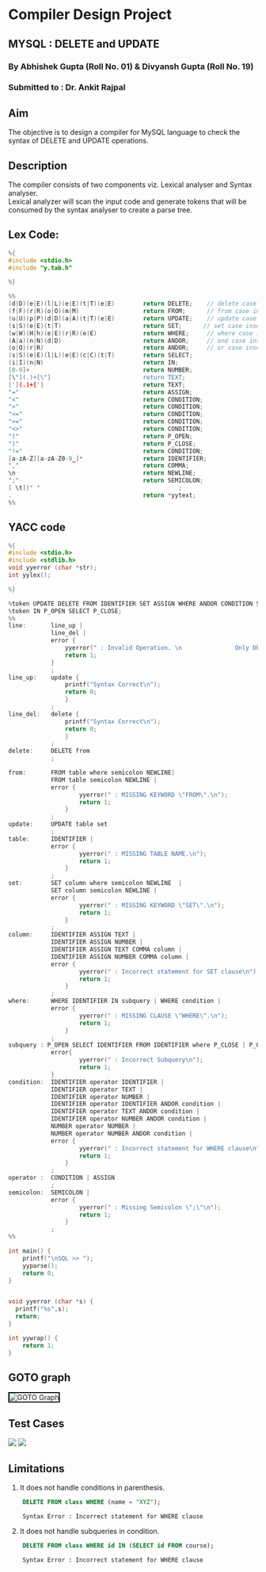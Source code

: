 # Compiler Design Project

## MYSQL : DELETE and UPDATE
### By Abhishek Gupta (Roll No. 01) & Divyansh Gupta (Roll No. 19)
### Submitted to : Dr. Ankit Rajpal

## Aim
The objective  is to design a compiler for MySQL language to check the syntax of DELETE and UPDATE operations.

## Description
The compiler consists of two components viz. Lexical analyser and Syntax analyser. <br>Lexical analyzer will scan the input code and generate tokens that will be consumed by the syntax analyser to create a parse tree. 

## Lex Code:
``` c
%{
#include <stdio.h>
#include "y.tab.h"

%}

%%
(d|D)(e|E)(l|L)(e|E)(t|T)(e|E)        return DELETE;    // delete case insensitive
(f|F)(r|R)(o|O)(m|M)                  return FROM;      // from case insensitive
(u|U)(p|P)(d|D)(a|A)(t|T)(e|E)        return UPDATE;    // update case insensitive
(s|S)(e|E)(t|T)                       return SET;      // set case insensitive
(w|W)(H|h)(e|E)(r|R)(e|E)             return WHERE;     // where case insensitive  
(A|a)(n|N)(d|D)                       return ANDOR;     // and case insensitive  
(o|O)(r|R)                            return ANDOR;     // or case insensitive
(s|S)(e|E)(l|L)(e|E)(c|C)(t|T)        return SELECT;
(i|I)(n|N)                            return IN;
[0-9]+                                return NUMBER;
[\"](.)+[\"]                          return TEXT;
['](.)+[']                            return TEXT;
"="                                   return ASSIGN;
"<"                                   return CONDITION;
">"                                   return CONDITION;
"<="                                  return CONDITION;
">="                                  return CONDITION;
"<>"                                  return CONDITION;
"("                                   return P_OPEN;
")"                                   return P_CLOSE;
"!="                                  return CONDITION;
[a-zA-Z][a-zA-Z0-9_]*                 return IDENTIFIER;
","                                   return COMMA;
\n                                    return NEWLINE;
";"                                   return SEMICOLON;
[ \t]|" "                                       ;
.                                     return *yytext;
%%
```
## YACC code
```c
%{
#include <stdio.h>
#include <stdlib.h>
void yyerror (char *str);
int yylex();

%}

%token UPDATE DELETE FROM IDENTIFIER SET ASSIGN WHERE ANDOR CONDITION SEMICOLON TEXT NUMBER COMMA NEWLINE ;
%token IN P_OPEN SELECT P_CLOSE;
%%
line:       line_up | 
            line_del |
            error {
                yyerror(" : Invalid Operation. \n               Only DELETE and UPDATE operations are allowed.\n");
                return 1;
            }
            ;
line_up:    update { 
                printf("Syntax Correct\n");
                return 0;
                } 
            ;
line_del:   delete { 
                printf("Syntax Correct\n");
                return 0;
                }
            ;
delete:     DELETE from 
	        ;

from:       FROM table where semicolon NEWLINE| 
            FROM table semicolon NEWLINE | 
            error { 
                    yyerror(" : MISSING KEYWORD \"FROM\".\n");
                    return 1;
                }
	        ;
update:     UPDATE table set 
		    ; 
table:      IDENTIFIER | 
		    error { 
                    yyerror(" : MISSING TABLE NAME.\n");
                    return 1;
                }
		    ; 
set:        SET column where semicolon NEWLINE  | 
		    SET column semicolon NEWLINE |
		    error { 
                    yyerror(" : MISSING KEYWORD \"SET\".\n");
                    return 1;
                }
		    ;
column:     IDENTIFIER ASSIGN TEXT | 
    		IDENTIFIER ASSIGN NUMBER | 
		    IDENTIFIER ASSIGN TEXT COMMA column | 
		    IDENTIFIER ASSIGN NUMBER COMMA column |
	    	error { 
                    yyerror(" : Incorrect statement for SET clause\n");
                    return 1;
                }
		    ;
where:      WHERE IDENTIFIER IN subquery | WHERE condition |
		    error { 
                    yyerror(" : MISSING CLAUSE \"WHERE\".\n");
                    return 1;
                }
		    ;
subquery : P_OPEN SELECT IDENTIFIER FROM IDENTIFIER where P_CLOSE | P_OPEN SELECT IDENTIFIER FROM IDENTIFIER P_CLOSE |
			error{
					yyerror(" : Incorrect Subquery\n");
					return 1;
			}
condition:  IDENTIFIER operator IDENTIFIER |
			IDENTIFIER operator TEXT |
			IDENTIFIER operator NUMBER |
			IDENTIFIER operator IDENTIFIER ANDOR condition |
			IDENTIFIER operator TEXT ANDOR condition |
			IDENTIFIER operator NUMBER ANDOR condition |
			NUMBER operator NUMBER |
			NUMBER operator NUMBER ANDOR condition |
			error {
				    yyerror(" : Incorrect statement for WHERE clause\n");			
				    return 1;
			    }
			;
operator :  CONDITION | ASSIGN 
            ;
semicolon:  SEMICOLON | 
            error {
                    yyerror(" : Missing Semicolon \";\"\n"); 
                    return 1;
                }
            ;
%%

int main() {
	printf("\nSQL >> ");
	yyparse();              
	return 0;    
}


void yyerror (char *s) {       
  printf("%s",s);
  return;
}

int yywrap() {
	return 1;
}
```
## GOTO graph

<img src = "grp.svg" style="border: 2px solid black;" title="GOTO Graph">

## Test Cases
<img src = "testcases/1.jpg">
<img src = "testcases/2.png">

## Limitations
1. It does not handle conditions in parenthesis.
```sql
	DELETE FROM class WHERE (name = "XYZ");
```
```
	Syntax Error : Incorrect statement for WHERE clause
```
2. It does not handle subqueries in condition.
```sql
	DELETE FROM class WHERE id IN (SELECT id FROM course);
```
```
	Syntax Error : Incorrect statement for WHERE clause
```
